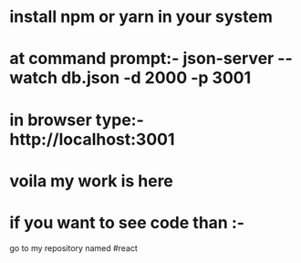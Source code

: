 # install npm or yarn in your system
# at command prompt:- json-server --watch db.json -d 2000 -p 3001
# in browser type:- http://localhost:3001
# voila my work is here

# if you want to see code than :- 
go to my repository named #react
